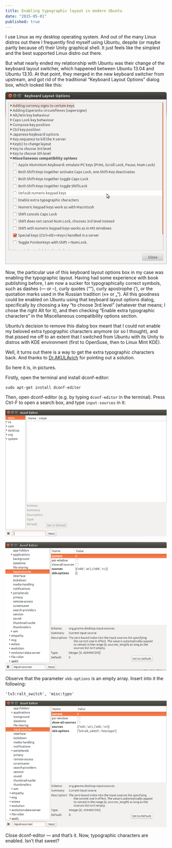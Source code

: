 ```yaml
---
title: Enabling typographic layout in modern Ubuntu
date: "2015-05-01"
published: true
---
```


I use Linux as my desktop operating system. And out of the many Linux distros out there I frequently find myself using Ubuntu, despite (or maybe partly because of) their Unity graphical shell. It just feels like the simplest and the best supported Linux distro out there.

But what nearly ended my relationship with Ubuntu was their change of the keyboard layout switcher, which happened between Ubuntu 13.04 and Ubuntu 13.10. At that point, they merged in the new keyboard switcher from upstream, and got rid of the traditional “Keyboard Layout Options” dialog box, which looked like this:

![keyboard-layout-options](./images/keyboard-layout-options.png)

Now, the particular use of this keyboard layout options box in my case was enabling the typographic layout. Having had some experience with book publishing before, I am now a sucker for typographically correct symbols, such as dashes (— or –), curly quotes (“”), curly apostrophe (’), or the quotation marks used in the Russian tradition («» or „“). All this goodness could be enabled on Ubuntu using that keyboard layout options dialog, specifically by choosing a key “to choose 3rd level” (whatever that means; I chose the right Alt for it), and then checking “Enable extra typographic characters” in the Miscellaneous compatibility options section.

Ubuntu’s decision to remove this dialog box meant that I could not enable my beloved extra typographic characters anymore (or so I thought), and that pissed me off to an extent that I switched from Ubuntu with its Unity to distros with KDE environment (first to OpenSuse, then to Linux Mint KDE).

Well, it turns out there is a way to get the extra typographic characters back. And thanks to [Dr.AKULAvich](http://drakulavich.blogspot.ru/2015/02/ubuntu-extra-typographic-characters.html) for pointing out a solution.

So here it is, in pictures.

Firstly, open the terminal and install dconf-editor:

```
sudo apt-get install dconf-editor
```

Then, open dconf-editor (e.g. by typing `dconf-editor` in the terminal). Press Ctrl-F to open a search box, and type `input-sources` in it:

![dconf-editor-input-sources](./images/dconf2.png)

![dconf-editor-input-sources](./images/dconf1.png)

Observe that the parameter `xkb-options` is an empty array. Insert into it the following:

```
'lv3:ralt_switch', 'misc:typo'
```

![dconf-editor-input-sources-typographic-layout](./images/dconf3.png)

Close dconf-editor — and that’s it. Now, typographic characters are enabled. Isn’t that sweet?
